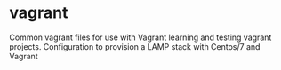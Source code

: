 # vagrant
Common vagrant files for use with Vagrant learning and testing vagrant projects.
Configuration to provision a LAMP stack with Centos/7 and Vagrant
